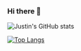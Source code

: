 ### Hi there 👋

![Justin's GitHub stats](https://github-readme-stats.vercel.app/api?username=justinyeoh93&count_private=true)

[![Top Langs](https://github-readme-stats.vercel.app/api/top-langs/?username=justinyeoh93)](https://github.com/anuraghazra/github-readme-stats)

<!--
**JustinYeoh93/JustinYeoh93** is a ✨ _special_ ✨ repository because its `README.md` (this file) appears on your GitHub profile.

Here are some ideas to get you started:

- 🔭 I’m currently working on ...
- 🌱 I’m currently learning ...
- 👯 I’m looking to collaborate on ...
- 🤔 I’m looking for help with ...
- 💬 Ask me about ...
- 📫 How to reach me: ...
- 😄 Pronouns: ...
- ⚡ Fun fact: ...
-->
